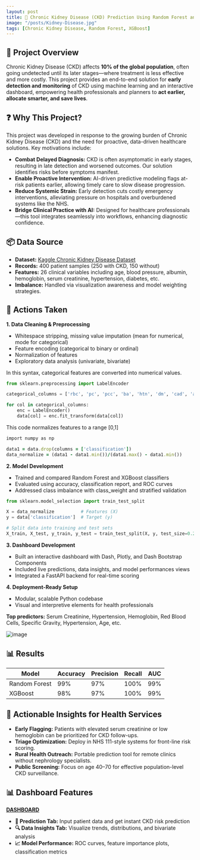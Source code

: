 ```yaml
---
layout: post
title: 🧠 Chronic Kidney Disease (CKD) Prediction Using Random Forest and XGBoost
image: "/posts/Kidney-Disease.jpg"
tags: [Chronic Kidney Disease, Random Forest, XGBoost]
---
```


## 📍 Project Overview
Chronic Kidney Disease (CKD) affects **10% of the global population**, often going undetected until its later stages—where treatment is less effective and more costly. 
This project provides an end-to-end solution for **early detection and monitoring** of CKD using machine learning and an interactive dashboard, empowering health professionals and planners to **act earlier, 
allocate smarter, and save lives**.

## ❓ Why This Project?
This project was developed in response to the growing burden of Chronic Kidney Disease (CKD) and the need for proactive, data-driven healthcare solutions. Key motivations include:
- **Combat Delayed Diagnosis:** CKD is often asymptomatic in early stages, resulting in late detection and worsened outcomes. Our solution identifies risks before symptoms manifest.
- **Enable Proactive Intervention:** AI-driven predictive modeling flags at-risk patients earlier, allowing timely care to slow disease progression.
- **Reduce Systemic Strain:** Early detection cuts costly emergency interventions, alleviating pressure on hospitals and overburdened systems like the NHS.
- **Bridge Clinical Practice with AI:** Designed for healthcare professionals—this tool integrates seamlessly into workflows, enhancing diagnostic confidence.

## 📦 Data Source
- **Dataset:** [Kaggle Chronic Kidney Disease Dataset](https://www.kaggle.com/datasets/yasserhessein/chronic-kidney-disease)
- **Records:** 400 patient samples (250 with CKD, 150 without)
- **Features:** 26 clinical variables including age, blood pressure, albumin, hemoglobin, serum creatinine, hypertension, diabetes, etc.
- **Imbalance:** Handled via visualization awareness and model weighting strategies.

## 🧰 Actions Taken
**1. Data Cleaning & Preprocessing**
- Whitespace stripping, missing value imputation (mean for numerical, mode for categorical)
- Feature encoding (categorical to binary or ordinal)
- Normalization of features
- Exploratory data analysis (univariate, bivariate)

In this syntax, categorical features are converted into numerical values.
```python
from sklearn.preprocessing import LabelEncoder

categorical_columns = ['rbc', 'pc', 'pcc', 'ba', 'htn', 'dm', 'cad', 'appet', 'pe', 'ane', 'classification']

for col in categorical_columns:
    enc = LabelEncoder()
    data[col] = enc.fit_transform(data[col])
```

This code normalizes features to a range [0,1]
```ruby
import numpy as np

data1 = data.drop(columns = ['classification'])
data_normalize = (data1 - data1.min())/(data1.max() - data1.min())
```
  
**2. Model Development**
- Trained and compared Random Forest and XGBoost classifiers
- Evaluated using accuracy, classification report, and ROC curves
- Addressed class imbalance with class_weight and stratified validation

```python
from sklearn.model_selection import train_test_split

X = data_normalize          # Features (X)
y = data['classification']  # Target (y)

# Split data into training and test sets
X_train, X_test, y_train, y_test = train_test_split(X, y, test_size=0.2, random_state=42)
```

**3. Dashboard Development**
- Built an interactive dashboard with Dash, Plotly, and Dash Bootstrap Components
- Included live predictions, data insights, and model performances views
- Integrated a FastAPI backend for real-time scoring

**4. Deployment-Ready Setup**
- Modular, scalable Python codebase
- Visual and interpretive elements for health professionals

**Top predictors:** Serum Creatinine, Hypertension, Hemoglobin, Red Blood Cells, Specific Gravity, Hypertension, Age, etc.

![image](https://github.com/user-attachments/assets/166ceb9d-6d83-4020-b6f9-6206f92ae6b3)

## 📊 Results

|Model	| Accuracy	| Precision	| Recall	| AUC |
| --- |--- |----| ----| ---|
| Random Forest	| 99%	| 97%	|100%	|99%|
| XGBoost |	98%	| 97%	|100% 	| 99% |

## 🧠 Actionable Insights for Health Services
- **Early Flagging:** Patients with elevated serum creatinine or low hemoglobin can be prioritized for CKD follow-ups.
- **Triage Optimization:** Deploy in NHS 111-style systems for front-line risk scoring.
- **Rural Health Outreach:** Portable prediction tool for remote clinics without nephrology specialists.
- **Public Screening:** Focus on age 40–70 for effective population-level CKD surveillance.

## 📊 Dashboard Features 
[**DASHBOARD**](https://chronic-kidney-disease-dashboard.onrender.com/)
- **🧾 Prediction Tab:** Input patient data and get instant CKD risk prediction
- **🔍 Data Insights Tab:** Visualize trends, distributions, and bivariate analysis
- **📈 Model Performance:** ROC curves, feature importance plots, classification metrics
